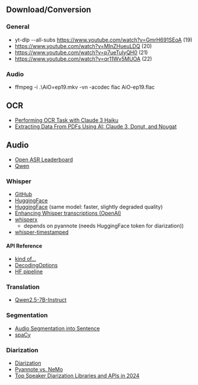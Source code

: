 ## Download/Conversion

### General

- yt-dlp --all-subs https://www.youtube.com/watch?v=GmrH691SEoA    (19)
- https://www.youtube.com/watch?v=MInZHueuLDQ   (20)
- https://www.youtube.com/watch?v=p7ueTuIyQH0   (21)
- https://www.youtube.com/watch?v=qr11Wv5MUOA   (22)

### Audio
- ffmpeg -i .\AiO=ep19.mkv -vn -acodec flac AiO-ep19.flac


## OCR
- [Performing OCR Task with Claude 3 Haiku](https://cevo.com.au/post/performing-ocr-task-with-claude-3-haiku-part-1/)
- [Extracting Data From PDFs Using AI: Claude 3, Donut, and Nougat](https://parsio.io/blog/extracting-data-from-pdfs-using-ai-claude-3-donut-and-nougat/) 


## Audio
  - [Open ASR Leaderboard](https://huggingface.co/spaces/hf-audio/open_asr_leaderboard)
  - [Qwen](https://qwen.readthedocs.io/en/latest/getting_started/concepts.html)

### Whisper
  - [GitHub](https://github.com/openai/whisper)
  - [HuggingFace](https://huggingface.co/openai/whisper-large-v3)
  - [HuggingFace](https://huggingface.co/openai/whisper-large-v3-turbo) (same model: faster, slightly degraded quality)
  - [Enhancing Whisper transcriptions (OpenAI)](https://cookbook.openai.com/examples/whisper_processing_guide)
  - [whisperx](https://github.com/m-bain/whisperX)
    - depends on pyannote (needs HuggingFace token for diarization))
  - [whisper-timestamped ](https://github.com/linto-ai/whisper-timestamped)  
   
#### API Reference
  - [kind of...](https://deepinfra.com/openai/whisper-large/api?example=openai-speech-http)
  - [DecodingOptions](https://github.com/openai/whisper/blob/517a43ecd132a2089d85f4ebc044728a71d49f6e/whisper/decoding.py#L81)
  - [HF pipeline](https://huggingface.co/docs/transformers/main_classes/pipelines)

### Translation
  - [Qwen2.5-7B-Instruct ](https://huggingface.co/Qwen/Qwen2.5-7B-Instruct)
  

### Segmentation
  - [Audio Segmentation into Sentence](https://github.com/openai/whisper/discussions/1243)
  - [spaCy ](https://spacy.io/)

### Diarization
  - [Diarization](https://github.com/lablab-ai/Whisper-transcription_and_diarization-speaker-identification-)
  - [Pyannote vs. NeMo](https://lajavaness.medium.com/comparing-state-of-the-art-speaker-diarization-frameworks-pyannote-vs-nemo-31a191c6300)
  - [Top Speaker Diarization Libraries and APIs in 2024](https://www.assemblyai.com/blog/top-speaker-diarization-libraries-and-apis/)
  
